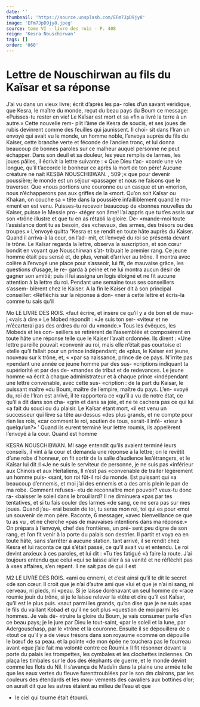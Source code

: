 ```yaml
---
date: ''
thumbnail: 'https://source.unsplash.com/EFm7JpD9jy8'
image: 'EFm7JpD9jy8.jpeg'
source: tome VI - livre des rois - P. 408
reign: 'Kesra Nouschirwan'
tags: []
order: '060'
---
```


# Lettre de Nouschirwan au fils du Kaïsar et sa réponse

J’ai vu dans un vieux livre; écrit d’après les pa-
roles d’un savant véridique, que Kesra, le maître
du monde, reçut du beau pays du Boum ce message: «Puisses-tu rester en vie! Le Kaïsar est mort et sa «fin a livré la terre à un autre.» Cette nouvelle rem-
pIit l’âme de Kesra de soucis, et ses joues de rubis devinrent comme des feuilles qui jaunissent. Il choi- sit dans l’Iran un envoyé qui avait vu le monde, un homme noble, l’envoya auprès du fils du Kaiser,
cette branche verte et féconde de l’ancien tronc, et
lui donna beaucoup de bonnes paroles sur ce malheur auquel personne ne peut échapper. Dans son deuil
et sa douleur, les yeux remplis de larmes, les joues pâlies, il écrivit la lettre suivante : « Que Dieu t’ac-
«corde une vie longue, qu’il t’accorde le bonheur
ce après la mort de ton père! Aucune créature ne naît
KESBA NOUSCHIBWAN. , 509 ;« que pour devenir poussière; le monde est un séjour
«passager et nous ne faisons que le traverser. Que
«nous portions une couronne ou un casque et un «morion, nous n’échapperons pas aux griffes de la
«mort. Qu’on soit Kaîsar ou Khakan, on couche sa
« tête dans la poussière infailliblement quand le mo- «ment en est venu. Puisses-tu recevoir beaucoup de «bonnes nouvelles du Kaiser, puisse le Messie pro- «téger son âme! l’ai appris que tu t’es assis sur son
«trône illustre et que tu en as rétabli la gloire. De- «mande-moi toute l’assislance dont tu as besoin, des «chevaux, des armes, des trésors ou des troupes.»
L’envoyé quitta "Kesra et se rendit en toute hâte auprès du Kaiser. Quand il arriva-à la cour, on l’ad- mit, et l’envoyé du roi se présenta devant le trône.
Le Kaîsar regarda la lettre, observa la suscription, et son cœur bondit en voyant que Nouschirwan s’at- tribuait le premier rang. Ce jeune homme était peu sensé et, de plus, venait d’arriver au trône. Il montra
avec colère à l’envoyé une place pour s’asseoir, lui
fit, de mauvaise grâce, les questions d’usage, le re- garda à peine et ne lui montra aucun désir de gagner son amitié; puis il lui assigna un logis éloigné et ne
fit aucune attention à la lettre du roi.
Pendant une semaine tous ses conseillers s’assem-
blèrent chez le Kaiser. A la fin le Kaiser dit à son principal conseiller: «Réfléchis sur la réponse à don-
«ner à cette lettre et écris-la comme tu sais qu’il

Mo LE LIVRE DES ROIS.
«faut écrire, et insère ce qu’il y a de bon et de mau- j
«vais à dire.» Le Mobed répondit : «Je suis ton ser- «viteur et ne m’écarterai pas des ordres du roi du «monde.» Tous les évêques, les Mobeds et les con- seillers se retirèrent de l’assemblée et composèrent
en toute hâte une réponse telle que le Kaiser l’avait ordonnée. Ils dirent : «Une lettre pareille pouvait «convenir au roi, mais elle n’était pas courtoise et «telle qu’il fallait pour un prince indépendant; de «plus, le Kaiser est jeune, nouveau sur k trône, et,
« «par sa naissance, prince de ce pays. N’irrite pas «pendant une année ce jeune homme par des sus- «criptions indiquant ta supériorité et par des de- «mandes de tribut et de redevances. Le jeune homme «a écrit à chaque administrateur et à chaque prinœ «indépendant une lettre convenable, avec cette sus- «cription : de la part du Kaisar, le puissant maître «du Boum, maître de l’empire, maître du pays. L’en-
«voyé du, roi de l’Iran est arrivé, il te rapportera ce
«qu’il a vu de notre état, ce qu’il a dit dans son cha-
«grin et dans sa joie, et ne te cachera pas ce qui lui «a fait du souci ou du plaisir. Le Kaïsar étant mort,
«il est venu un successeur qui lève sa tête au-dessus «des plus grands, et ne compte pour rien les rois, «car comment le roi, soutien de tous, serait-il infé-
«rieur à quelqu’un?» ’
Quand ils eurent terminé leur lettre roumis, ils
appelèrent l’envoyé à la cour. Quand est homme

KESRA NOUSCHIBWAN. Ml sage entendit qu’ils avaient terminé leurs conseils,
il vint à la cour et demanda une réponse à la lettre; on le revêtit d’une robe d’honneur, on fit sortir de la salle d’audience les’étrangers, et le Kaîsar lui dit :l
«Je ne suis le serviteur de personne, je ne suis pas «inférieur aux Chinois et aux Heïtaliens, Il n’est pas
«convenable de traiter légèrement un homme puis- «sant, ton roi fût-il roi du monde. Est puissant qui «a beaucoup d’ennemis, et moi j’ai des ennemis et
a des amis plein le pan de ma robe. Comment refuses- «tu de reconnaître mon pouvoir? veux-tu donc ra- «baisser le soleil dans le brouillard? Il ne diminuera «pas par tes tentatives, et si tu fais couler des larmes «de sang, ce ne sera pas sur mes joues. Quand j’au-
«rai besoin de toi, tu seras mon roi, toi qui es pour «moi un souvenir de mon père. Raconte, 6 messager, «avec bienveillance ce que tu as vu , et ne cherche «pas de mauvaises intentions dans ma réponse.»
On prépara à l’envoyé, chef des frontières, un pré-
sent peu digne de son rang, et l’on fit venir à la porte
du palais son destrier. Il partit et voya ea en toute hâte, sans s’arrêter à aucune station. tant arrivé,
il se rendit chez Kesra et lui raconta ce qui s’était passé, ce qu’il avait vu et entendu. Le roi devint anxieux à ces paroles, et lui dit : «Tu t’es fatigué «à faire la route. J’ai toujours entendu que celui «qui se laisse aller à sa vanité et ne réfléchit pas à
«ses affaires, s’en repent. Il ne sait pas de qui il est

M2 LE LIVRE DES ROIS.
«ami ou ennemi, et c’est ainsi qu’il te dit le secret
«de son cœur. Il croit que je n’ai d’autre ami que
«lui et que je n’ai ni sang, ni cerveau, ni pieds, ni «peau. Si je laisse dorénavant un seul homme de «race roumie jouir du trône, si je le laisse relever la «tête et dire qu’il est Kaïsar, qu’il est le plus puis.
«saut parmi les grands, qu’on dise que je ne suis «pas le fils du vaillant Kobad et qu’il ne soit plus «question de moi parmi les hommes. Je vais dé- «truire la gloire du Boum, je vais consumer parle «l’en ce beau pays; je le jure par Dieu le tout-saint, «par le soleil et la lune, par Adergouschasp, par le «trône et la couronne. Ensuite il se dépouillera de
o «tout ce qu’il y a de vieux trésors dans son royaume «comme on dépouille le bœuf de sa peau. et la pointe «de mon épée ne touchera pas le fourreau avant «que j’aie fait ma volonté contre ce Roumi.» Il fit résonner devant la porte du palais les trompettes, les cymbales et les clochettes indiennes. On plaça les timbales sur le dos des éléphants de guerre, et
le monde devint comme les flots du Nil. Il s’avança
de Madaïn dans la plaine une armée telle que les eaux vertes du fleuve furenttroublées par le son dm clairons, par les couleurs des étendards et les mou- vements des cavaliers aux bottines d’or; on aurait dit que les astres étaient au milieu de l’eau et que

- le ciel qui tourne était étourdi.
